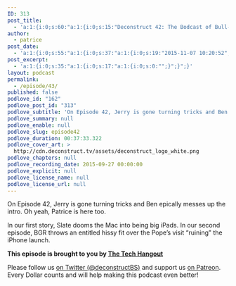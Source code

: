```yaml
---
ID: 313
post_title:
  - 'a:1:{i:0;s:60:"a:1:{i:0;s:15:"Deconstruct 42: The Bodcast of Bull-o-Shit";}";}'
author:
  - patrice
post_date:
  - 'a:1:{i:0;s:55:"a:1:{i:0;s:37:"a:1:{i:0;s:19:"2015-11-07 10:20:52";}";}";}'
post_excerpt:
  - 'a:1:{i:0;s:35:"a:1:{i:0;s:17:"a:1:{i:0;s:0:"";}";}";}'
layout: podcast
permalink:
  - /episode/43/
published: false
podlove_id: "162"
podlove_post_id: "313"
podlove_subtitle: 'On Episode 42, Jerry is gone turning tricks and Ben epically messes up the intro.  Oh yeah, Patrice is here too.'
podlove_summary: null
podlove_enable: null
podlove_slug: episode42
podlove_duration: 00:37:33.322
podlove_cover_art: >
  http://cdn.deconstruct.tv/assets/deconstruct_logo_white.png
podlove_chapters: null
podlove_recording_date: 2015-09-27 00:00:00
podlove_explicit: null
podlove_license_name: null
podlove_license_url: null
---
```

<p>On Episode 42, Jerry is gone turning tricks and Ben epically messes up the intro.  Oh yeah, Patrice is here too.</p>
<p>In our first story, Slate dooms the Mac into being big iPads.  In our second episode, BGR throws an entitled hissy fit over the Pope’s visit “ruining" the iPhone launch.</p>
<p><strong>This episode is brought to you by <a href="http://thetechhangout.com">The Tech Hangout</a></strong>
</p>
<p>
Please follow us <a href="http://twitter.com/deconstructBS">on Twitter (@deconstructBS)</a> and support us <a href="http://patreon.com/deconstruct">on Patreon</a>. Every Dollar counts and will help making this podcast even better!
</p>